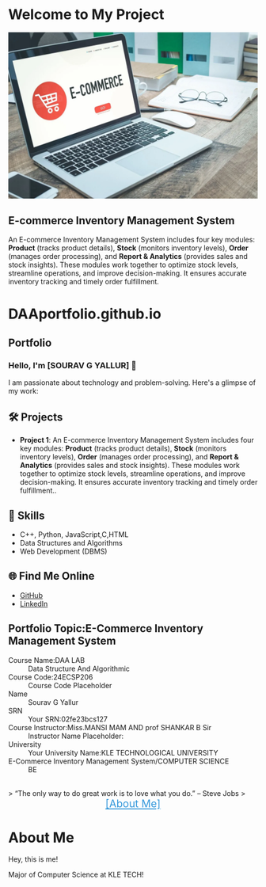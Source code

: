 <!DOCTYPE html>
<html lang="en">
<head>
    <meta charset="UTF-8">
    <meta name="viewport" content="width=device-width, initial-scale=1.0">
  
   
</head>
<body>
    <h1>Welcome to My Project</h1>
</body>
</html>


<!DOCTYPE html>
<html lang="en">
<head>

<body>
    <div class="container">
        <img src="image.png" alt="E-commerce Inventory Management">
        <div class="description">
            <h2>E-commerce Inventory Management System</h2>
            <p>An E-commerce Inventory Management System includes four key modules: <strong>Product</strong> (tracks product details), <strong>Stock</strong> (monitors inventory levels), <strong>Order</strong> (manages order processing), and <strong>Report & Analytics</strong> (provides sales and stock insights). These modules work together to optimize stock levels, streamline operations, and improve decision-making. It ensures accurate inventory tracking and timely order fulfillment.</p>
        </div>
    </div>
</body>
</html>


# DAAportfolio.github.io
## Portfolio

### Hello, I'm [SOURAV G YALLUR] 👋

I am passionate about technology and problem-solving. Here's a glimpse of my work:

## 🛠️ Projects
- **Project 1**: An E-commerce Inventory Management System includes four key modules: **Product** (tracks product details), **Stock** (monitors inventory levels), **Order** (manages order processing), and **Report & Analytics** (provides sales and stock insights). These modules work together to optimize stock levels, streamline operations, and improve decision-making. It ensures accurate inventory tracking and timely order fulfillment..


## 🚀 Skills
- C++, Python, JavaScript,C,HTML
- Data Structures and Algorithms
- Web Development (DBMS)

## 🌐 Find Me Online
- [GitHub](https://github.com/28092005)
- [LinkedIn](https://www.linkedin.com/in/sourav-yallur-b8352b270?utm_source=share&utm_campaign=share_via&utm_content=profile&utm_medium=android_app)

## Portfolio Topic:E-Commerce Inventory Management System

<dl>
<dt>Course Name:DAA LAB</dt>
<dd>Data Structure And Algorithmic </dd>
<dt>Course Code:24ECSP206</dt>
<dd>Course Code Placeholder</dd>
<dt>Name</dt>
<dd>Sourav G Yallur</dd>
<dt>SRN</dt>
<dd>Your SRN:02fe23bcs127</dd>
<dt>Course Instructor:Miss.MANSI MAM AND prof SHANKAR B Sir</dt>
<dd>Instructor Name Placeholder:</dd>
<dt>University</dt>
<dd>Your University Name:KLE TECHNOLOGICAL UNIVERSITY</dd>
<dt>E-Commerce Inventory Management System/COMPUTER SCIENCE</dt>
<dd>BE </dd>
</dl>

<br> 
> “The only way to do great work is to love what you do.” – Steve Jobs
><br>

<!DOCTYPE html>
<html lang="en">
<head>
   
</head>
<body>
    <div class="container">
        <a href="about.md" style="display: block; text-align: center; font-size: 1.5em; color: #3498db;">[About Me]</a>
        <h1>About Me</h1>
        <div class="about-text">
            <p>Hey, this is me!</p>
            <p>Major of <span class="highlight">Computer Science</span> at KLE TECH!</p>
        </div>
    </div>
</body>
</html>



